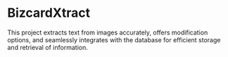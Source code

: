 # BizcardXtract
This project extracts text from images accurately, offers modification options, and seamlessly integrates with the database for efficient storage and retrieval of information.
